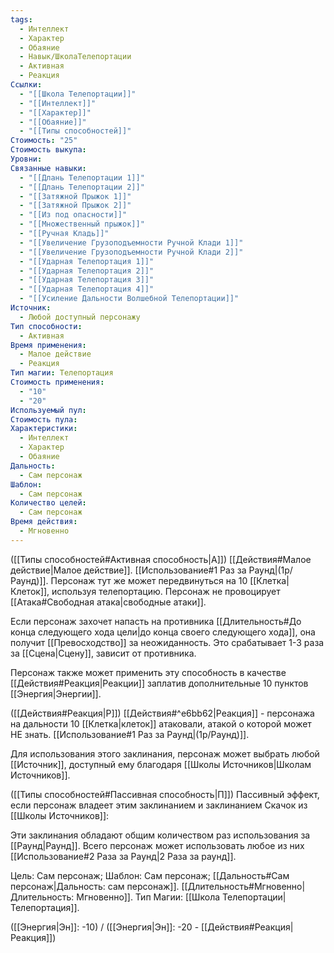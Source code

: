 ```yaml
---
tags:
  - Интеллект
  - Характер
  - Обаяние
  - Навык/ШколаТелепортации
  - Активная
  - Реакция
Ссылки:
  - "[[Школа Телепортации]]"
  - "[[Интеллект]]"
  - "[[Характер]]"
  - "[[Обаяние]]"
  - "[[Типы способностей]]"
Стоимость: "25"
Стоимость выкупа: 
Уровни: 
Связанные навыки:
  - "[[Длань Телепортации 1]]"
  - "[[Длань Телепортации 2]]"
  - "[[Затяжной Прыжок 1]]"
  - "[[Затяжной Прыжок 2]]"
  - "[[Из под опасности]]"
  - "[[Множественный прыжок]]"
  - "[[Ручная Кладь]]"
  - "[[Увеличение Грузоподъемности Ручной Клади 1]]"
  - "[[Увеличение Грузоподъемности Ручной Клади 2]]"
  - "[[Ударная Телепортация 1]]"
  - "[[Ударная Телепортация 2]]"
  - "[[Ударная Телепортация 3]]"
  - "[[Ударная Телепортация 4]]"
  - "[[Усиление Дальности Волшебной Телепортации]]"
Источник:
  - Любой доступный персонажу
Тип способности:
  - Активная
Время применения:
  - Малое действие
  - Реакция
Тип магии: Телепортация
Стоимость применения:
  - "10"
  - "20"
Используемый пул: 
Стоимость пула: 
Характеристики:
  - Интеллект
  - Характер
  - Обаяние
Дальность:
  - Сам персонаж
Шаблон:
  - Сам персонаж
Количество целей:
  - Сам персонаж
Время действия:
  - Мгновенно
---
```

([[Типы способностей#Активная способность|А]]) [[Действия#Малое действие|Малое действие]]. [[Использование#1 Раз за Раунд|(1р/Раунд)]]. Персонаж тут же может передвинуться на 10 [[Клетка|Клеток]], используя телепортацию. Персонаж не провоцирует [[Атака#Свободная атака|свободные атаки]]. 

Если персонаж захочет напасть на противника [[Длительность#До конца следующего хода цели|до конца своего следующего хода]], она получит [[Превосходство]] за неожиданность. Это срабатывает 1-3 раза за [[Сцена|Сцену]], зависит от противника. 

Персонаж также может применить эту способность в качестве [[Действия#Реакция|Реакции]] заплатив дополнительные 10 пунктов [[Энергия|Энергии]].

([[Действия#Реакция|Р]]) [[Действия#^e6bb62|Реакция]] - персонажа на дальности 10 [[Клетка|клеток]] атаковали, атакой о которой может НЕ знать. [[Использование#1 Раз за Раунд|(1р/Раунд)]]. 

Для использования этого заклинания, персонаж может выбрать любой [[Источник]], доступный ему благодаря [[Школы Источников|Школам Источников]].

([[Типы способностей#Пассивная способность|П]]) Пассивный эффект, если персонаж владеет этим заклинанием и заклинанием Скачок из [[Школы Источников]]:

Эти заклинания обладают общим количеством раз использования за [[Раунд|Раунд]]. Всего персонаж может использовать любое из них [[Использование#2 Раза за Раунд|2 Раза за раунд]].

Цель: Сам персонаж; Шаблон: Сам персонаж; [[Дальность#Сам персонаж|Дальность: сам персонаж]]. [[Длительность#Мгновенно|Длительность: Мгновенно]]. 
Тип Магии: [[Школа Телепортации|Телепортация]]. 

([[Энергия|Эн]]: -10) / ([[Энергия|Эн]]: -20 - [[Действия#Реакция|Реакция]])